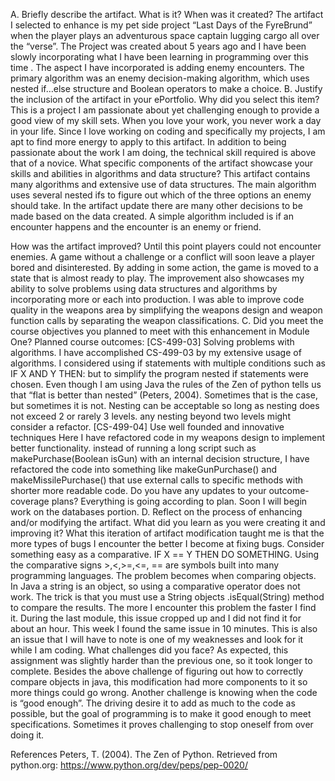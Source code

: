 A. Briefly describe the artifact. What is it? When was it created?
	The artifact I selected to enhance is my pet side project “Last Days of the FyreBrund” when the player plays an adventurous space captain lugging cargo all over the “verse”. The  Project was created about 5 years ago and I have been slowly incorporating what I have been learning in programming over this time .
	The aspect I have incorporated is adding enemy encounters. The primary algorithm was an enemy decision-making algorithm, which uses nested if…else structure and Boolean operators to make a choice. 
B. Justify the inclusion of the artifact in your ePortfolio.
Why did you select this item?
	This is a project I am passionate about yet challenging enough to provide a good view of my skill sets. When you love your work, you never work a day in your life. Since I love working on coding and specifically my projects, I am apt to find more energy to apply to this artifact. In addition to being passionate about the work I am doing, the technical skill required is above that of a novice. 
What specific components of the artifact showcase your skills and
abilities in algorithms and data structure?
	This artifact contains many algorithms and extensive use of data structures. The main algorithm uses several nested ifs to figure out which of the three options an enemy should take. In the artifact update there are many other decisions to be made based on the data created. A simple algorithm included is if an encounter happens and the encounter is an enemy or friend.


How was the artifact improved?
	Until this point players could not encounter enemies. A game without a challenge or a conflict will soon leave a player bored and disinterested. By adding in some action, the game is moved to a state that is almost ready to play. 
	The improvement also showcases my ability to solve problems using data structures and algorithms by incorporating more or each into production. I was able to improve code quality in the weapons area by simplifying the weapons design and weapon function calls by separating the weapon classifications. 
C. Did you meet the course objectives you planned to meet with this enhancement in Module One? 
Planned course outcomes:
[CS-499-03] Solving problems with algorithms.
	I have accomplished CS-499-03 by my extensive usage of algorithms. I considered using if statements with multiple conditions such as 
IF X AND Y THEN: 
but to simplify the program nested if statements were chosen. Even though I am using Java the rules of the Zen of python tells us that “flat is better than nested” (Peters, 2004). Sometimes that is the case, but sometimes it is not. Nesting can be acceptable so long as nesting does not exceed 2 or rarely 3 levels. any nesting beyond two levels might consider a refactor. 
[CS-499-04] Use well founded and innovative techniques
	Here I have refactored code in my weapons design to implement better functionality. instead of running a long script such as makePurchase(Boolean isGun) with an internal decision structure, I have refactored the code into something like makeGunPurchase() and makeMissilePurchase() that use external calls to specific methods with shorter more readable code. 
Do you have any updates to your outcome-coverage plans?
Everything is going according to plan. Soon I will begin work on the databases portion.
D. Reflect on the process of enhancing and/or modifying the artifact. What did you learn as you were creating it and improving it? 
	What this iteration of artifact modification taught me is that the more types of bugs I encounter the better I become at fixing bugs. Consider something easy as a comparative. IF X == Y THEN DO SOMETHING. Using the comparative signs >,<,>=,<=, == are symbols built into many programming languages. The problem becomes when comparing objects. In Java a string is an object, so using a comparative operator does not work. The trick is that you must use a String objects .isEqual(String) method to compare the results. 
	The more I encounter this problem the faster I find it. During the last module, this issue cropped up and I did not find it for about an hour. This week I found the same issue in 10 minutes. This is also an issue that I will have to note is one of my weaknesses and look for it while I am coding. 
What challenges did you face?
	As expected, this assignment was slightly harder than the previous one, so it took longer to complete. Besides the above challenge of figuring out how to correctly compare objects in java, this modification had more components to it so more things could go wrong. Another challenge is knowing when the code is “good enough”. The driving desire it to add as much to the code as possible, but the goal of programming is to make it good enough to meet specifications. Sometimes it proves challenging to stop oneself from over doing it. 



References
Peters, T. (2004). The Zen of Python. Retrieved from python.org: https://www.python.org/dev/peps/pep-0020/


